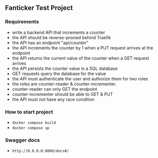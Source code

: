 ## Fanticker Test Project

### Requirements
+ write a backend API that increments a counter
+ the API should be reverse-proxied behind Traefik
+ the API has an endpoint "api/counter"
+ the API increments the counter by 1 when a PUT request arrives at the endpoint
+ the API returns the current value of the counter when a GET request arrives
+ the API persists the counter value in a SQL database
+ GET requests query the database for the value
+ the API must authenticate the user and authorize them for two roles
+ the roles are counter-reader & counter-incrementer.
+ counter-reader can only GET the endpoint
+ counter-incrementer should be able to GET & PUT
+ the API must not have any race condition


### How to start project

+ `docker compose build`
+ `docker compose up`

### Swagger docs

+ `http://0.0.0.0:8000/docs#/`




